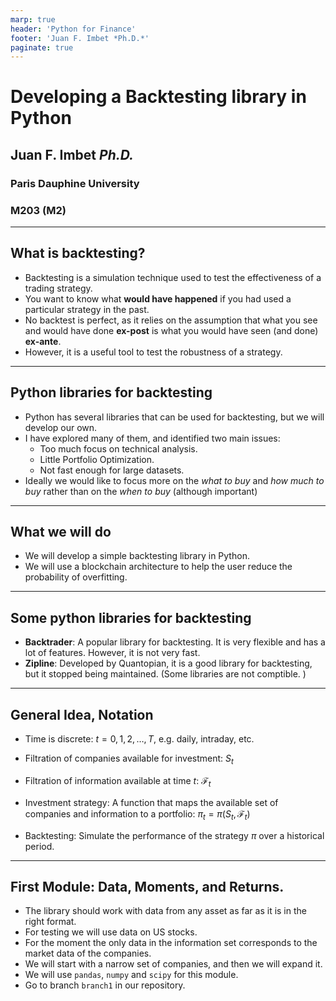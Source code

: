 ```yaml
---
marp: true
header: 'Python for Finance'
footer: 'Juan F. Imbet *Ph.D.*'
paginate: true
---
```


# Developing a Backtesting library in Python

## Juan F. Imbet *Ph.D.*

### Paris Dauphine University

### M203 (M2)

---

## What is backtesting?

- Backtesting is a simulation technique used to test the effectiveness of a trading strategy.
- You want to know what **would have happened** if you had used a particular strategy in the past.
- No backtest is perfect, as it relies on the assumption that what you see and would have done **ex-post** is what you would have seen (and done) **ex-ante**.
- However, it is a useful tool to test the robustness of a strategy.

---

## Python libraries for backtesting

- Python has several libraries that can be used for backtesting, but we will develop our own.
- I have explored many of them, and identified two main issues:
  - Too much focus on technical analysis. 
  - Little Portfolio Optimization. 
  - Not fast enough for large datasets.
- Ideally we would like to focus more on the *what to buy* and *how much to buy* rather than on the *when to buy* (although important)

---

## What we will do

- We will develop a simple backtesting library in Python.
- We will use a blockchain architecture to help the user reduce the probability of overfitting.

---

## Some python libraries for backtesting

- **Backtrader**: A popular library for backtesting. It is very flexible and has a lot of features. However, it is not very fast.
- **Zipline**: Developed by Quantopian, it is a good library for backtesting, but it stopped being maintained. (Some libraries are not comptible. )


---

## General Idea, Notation

- Time is discrete: $t=0,1,2,\ldots,T$, e.g. daily, intraday, etc.

- Filtration of companies available for investment: $S_t$

- Filtration of information available at time $t$: $\mathcal{F}_t$

- Investment strategy: A function that maps the available set of companies and information to a portfolio: $\pi_t = \pi(S_t, \mathcal{F}_t)$

- Backtesting: Simulate the performance of the strategy $\pi$ over a historical period.


---

## First Module: Data, Moments, and Returns.

- The library should work with data from any asset as far as it is in the right format.
- For testing we will use data on US stocks. 
- For the moment the only data in the information set corresponds to the market data of the companies.
- We will start with a narrow set of companies, and then we will expand it.
- We will use `pandas`, `numpy` and `scipy` for this module.
- Go to branch `branch1` in our repository.

